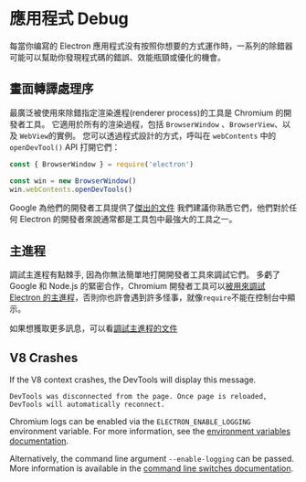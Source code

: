 # 應用程式 Debug

每當你编寫的 Electron 應用程式没有按照你想要的方式運作時，一系列的除錯器可能可以幫助你發現程式碼的錯誤、效能瓶頸或優化的機會。

## 畫面轉譯處理序

最廣泛被使用來除錯指定渲染進程(renderer process)的工具是 Chromium 的開發者工具。 它適用於所有的渲染過程，包括 `BrowserWindow` 、`BrowserView`、以及 `WebView`的實例。 您可以透過程式設計的方式，呼叫在 `webContents` 中的 `openDevTool()` API 打開它們：

```javascript
const { BrowserWindow } = require('electron')

const win = new BrowserWindow()
win.webContents.openDevTools()
```

Google 為他們的開發者工具提供了[傑出的文件][devtools] 我們建議你熟悉它們，他們對於任何 Electron 的開發者來說通常都是工具包中最強大的工具之一。

## 主進程

調試主進程有點棘手, 因為你無法簡單地打開開發者工具來調試它們。 多虧了 Google 和 Node.js 的緊密合作，Chromium 開發者工具可以[被用來調試 Electron 的主進程][node-inspect]，否則你也許會遇到許多怪事，就像`require`不能在控制台中顯示。

如果想獲取更多訊息，可以看[調試主進程的文件][main-debug]

## V8 Crashes

If the V8 context crashes, the DevTools will display this message.

`DevTools was disconnected from the page. Once page is reloaded, DevTools will automatically reconnect.`

Chromium logs can be enabled via the `ELECTRON_ENABLE_LOGGING` environment variable. For more information, see the [environment variables documentation](https://www.electronjs.org/docs/api/environment-variables#electron_enable_logging).

Alternatively, the command line argument `--enable-logging` can be passed. More information is available in the [command line switches documentation](https://www.electronjs.org/docs/api/command-line-switches#--enable-logging).

[node-inspect]: https://nodejs.org/en/docs/inspector/
[devtools]: https://developer.chrome.com/devtools
[main-debug]: ./debugging-main-process.md
